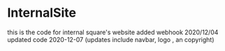 # InternalSite

this is the code for internal square's website
added webhook 2020/12/04
updated code 2020-12-07 (updates include navbar, logo , an copyright)
